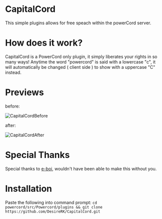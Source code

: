 # CapitalCord 
This simple plugins allows for free speach within the powerCord server.

# How does it work?
CapitalCord is a PowerCord only plugin, it simply liberates your rights in so many ways! 
Anytime the word "powercord" is said with a lowercase "c", it will automatically be changed ( client side ) to show with a uppercase "C" instead.

# Previews
before:

![CapitalCordBefore](https://user-images.githubusercontent.com/72703954/129499291-92d96e8f-07e3-43f9-9304-64d81be7ec47.png)

after:

![CapitalCordAfter](https://user-images.githubusercontent.com/72703954/129499313-c34c7d47-05b8-477a-888b-f118b0250623.png)

# Special Thanks
Special thanks to [e-boi](https://github.com/e-boi), wouldn't have been able to make this without you.

# Installation 

Paste the following into command prompt: 
`cd powercord/src/Powercord/plugins && git clone https://github.com/DesireRK/CapitalCord.git`
